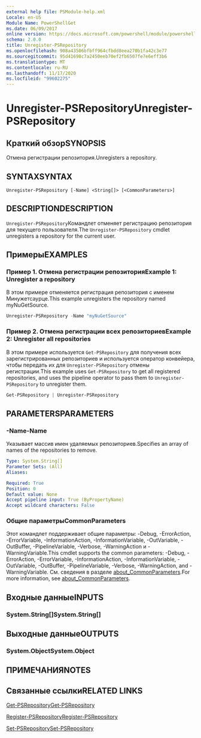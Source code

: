 ```yaml
---
external help file: PSModule-help.xml
Locale: en-US
Module Name: PowerShellGet
ms.date: 06/09/2017
online version: https://docs.microsoft.com/powershell/module/powershellget/unregister-psrepository?view=powershell-7.2&WT.mc_id=ps-gethelp
schema: 2.0.0
title: Unregister-PSRepository
ms.openlocfilehash: 908a43506bfbff964cfbdd8eea270b1fa42c3e77
ms.sourcegitcommit: 95d41698c7a2450eeb70ef2fb6507fe7e6eff3b6
ms.translationtype: MT
ms.contentlocale: ru-RU
ms.lasthandoff: 11/17/2020
ms.locfileid: "99602275"
---
```

# <span data-ttu-id="fa722-102">Unregister-PSRepository</span><span class="sxs-lookup"><span data-stu-id="fa722-102">Unregister-PSRepository</span></span>

## <span data-ttu-id="fa722-103">Краткий обзор</span><span class="sxs-lookup"><span data-stu-id="fa722-103">SYNOPSIS</span></span>
<span data-ttu-id="fa722-104">Отмена регистрации репозитория.</span><span class="sxs-lookup"><span data-stu-id="fa722-104">Unregisters a repository.</span></span>

## <span data-ttu-id="fa722-105">SYNTAX</span><span class="sxs-lookup"><span data-stu-id="fa722-105">SYNTAX</span></span>

```
Unregister-PSRepository [-Name] <String[]> [<CommonParameters>]
```

## <span data-ttu-id="fa722-106">DESCRIPTION</span><span class="sxs-lookup"><span data-stu-id="fa722-106">DESCRIPTION</span></span>

<span data-ttu-id="fa722-107">`Unregister-PSRepository`Командлет отменяет регистрацию репозитория для текущего пользователя.</span><span class="sxs-lookup"><span data-stu-id="fa722-107">The `Unregister-PSRepository` cmdlet unregisters a repository for the current user.</span></span>

## <span data-ttu-id="fa722-108">Примеры</span><span class="sxs-lookup"><span data-stu-id="fa722-108">EXAMPLES</span></span>

### <span data-ttu-id="fa722-109">Пример 1. Отмена регистрации репозитория</span><span class="sxs-lookup"><span data-stu-id="fa722-109">Example 1: Unregister a repository</span></span>

<span data-ttu-id="fa722-110">В этом примере отменяется регистрация репозитория с именем Минужетсаурце.</span><span class="sxs-lookup"><span data-stu-id="fa722-110">This example unregisters the repository named myNuGetSource.</span></span>

```powershell
Unregister-PSRepository -Name "myNuGetSource"
```

### <span data-ttu-id="fa722-111">Пример 2. Отмена регистрации всех репозиториев</span><span class="sxs-lookup"><span data-stu-id="fa722-111">Example 2: Unregister all repositories</span></span>

<span data-ttu-id="fa722-112">В этом примере используется `Get-PSRepository` для получения всех зарегистрированных репозиториев и используется оператор конвейера, чтобы передать их для `Unregister-PSRepository` отмены регистрации.</span><span class="sxs-lookup"><span data-stu-id="fa722-112">This example uses `Get-PSRepository` to get all registered repositories, and uses the pipeline operator to pass them to `Unregister-PSRepository` to unregister them.</span></span>

```powershell
Get-PSRepository | Unregister-PSRepository
```

## <span data-ttu-id="fa722-113">PARAMETERS</span><span class="sxs-lookup"><span data-stu-id="fa722-113">PARAMETERS</span></span>

### <span data-ttu-id="fa722-114">-Name</span><span class="sxs-lookup"><span data-stu-id="fa722-114">-Name</span></span>

<span data-ttu-id="fa722-115">Указывает массив имен удаляемых репозиториев.</span><span class="sxs-lookup"><span data-stu-id="fa722-115">Specifies an array of names of the repositories to remove.</span></span>

```yaml
Type: System.String[]
Parameter Sets: (All)
Aliases:

Required: True
Position: 0
Default value: None
Accept pipeline input: True (ByPropertyName)
Accept wildcard characters: False
```

### <span data-ttu-id="fa722-116">Общие параметры</span><span class="sxs-lookup"><span data-stu-id="fa722-116">CommonParameters</span></span>

<span data-ttu-id="fa722-117">Этот командлет поддерживает общие параметры: -Debug, -ErrorAction, -ErrorVariable, -InformationAction, -InformationVariable, -OutVariable, -OutBuffer, -PipelineVariable, -Verbose, -WarningAction и -WarningVariable.</span><span class="sxs-lookup"><span data-stu-id="fa722-117">This cmdlet supports the common parameters: -Debug, -ErrorAction, -ErrorVariable, -InformationAction, -InformationVariable, -OutVariable, -OutBuffer, -PipelineVariable, -Verbose, -WarningAction, and -WarningVariable.</span></span> <span data-ttu-id="fa722-118">См. сведения в разделе [about_CommonParameters](https://go.microsoft.com/fwlink/?LinkID=113216).</span><span class="sxs-lookup"><span data-stu-id="fa722-118">For more information, see [about_CommonParameters](https://go.microsoft.com/fwlink/?LinkID=113216).</span></span>

## <span data-ttu-id="fa722-119">Входные данные</span><span class="sxs-lookup"><span data-stu-id="fa722-119">INPUTS</span></span>

### <span data-ttu-id="fa722-120">System.String[]</span><span class="sxs-lookup"><span data-stu-id="fa722-120">System.String[]</span></span>

## <span data-ttu-id="fa722-121">Выходные данные</span><span class="sxs-lookup"><span data-stu-id="fa722-121">OUTPUTS</span></span>

### <span data-ttu-id="fa722-122">System.Object</span><span class="sxs-lookup"><span data-stu-id="fa722-122">System.Object</span></span>

## <span data-ttu-id="fa722-123">ПРИМЕЧАНИЯ</span><span class="sxs-lookup"><span data-stu-id="fa722-123">NOTES</span></span>

## <span data-ttu-id="fa722-124">Связанные ссылки</span><span class="sxs-lookup"><span data-stu-id="fa722-124">RELATED LINKS</span></span>

[<span data-ttu-id="fa722-125">Get-PSRepository</span><span class="sxs-lookup"><span data-stu-id="fa722-125">Get-PSRepository</span></span>](Get-PSRepository.md)

[<span data-ttu-id="fa722-126">Register-PSRepository</span><span class="sxs-lookup"><span data-stu-id="fa722-126">Register-PSRepository</span></span>](Register-PSRepository.md)

[<span data-ttu-id="fa722-127">Set-PSRepository</span><span class="sxs-lookup"><span data-stu-id="fa722-127">Set-PSRepository</span></span>](Set-PSRepository.md)
